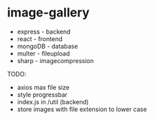 # image-gallery

- express - backend
- react - frontend
- mongoDB - database
- multer - fileupload
- sharp - imagecompression

TODO:
- axios max file size
- style progressbar
- index.js in /util (backend)
- store images with file extension to lower case
